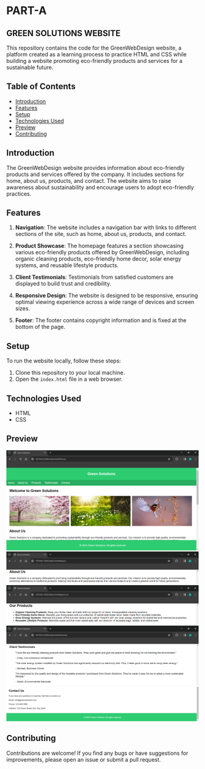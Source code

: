 # PART-A 

## GREEN SOLUTIONS WEBSITE

This repository contains the code for the GreenWebDesign website, a platform created as a learning process to practice HTML and CSS while building a website promoting eco-friendly products and services for a sustainable future.

## Table of Contents
- [Introduction](#introduction)
- [Features](#features)
- [Setup](#setup)
- [Technologies Used](#technologies-used)
- [Preview](#preview)
- [Contributing](#contributing)


## Introduction

The GreenWebDesign website provides information about eco-friendly products and services offered by the company. It includes sections for home, about us, products, and contact. The website aims to raise awareness about sustainability and encourage users to adopt eco-friendly practices.

## Features

1. **Navigation**: The website includes a navigation bar with links to different sections of the site, such as home, about us, products, and contact.

2. **Product Showcase**: The homepage features a section showcasing various eco-friendly products offered by GreenWebDesign, including organic cleaning products, eco-friendly home decor, solar energy systems, and reusable lifestyle products.

3. **Client Testimonials**: Testimonials from satisfied customers are displayed to build trust and credibility.

4. **Responsive Design**: The website is designed to be responsive, ensuring optimal viewing experience across a wide range of devices and screen sizes.

5. **Footer**: The footer contains copyright information and is fixed at the bottom of the page.

## Setup

To run the website locally, follow these steps:

1. Clone this repository to your local machine.
2. Open the `index.html` file in a web browser.

## Technologies Used

- HTML
- CSS

## Preview

![Homepage](https://github.com/mueezbaig/HTML-CSS-ASSIGNMENT-1/blob/main/PART%20A/Snapshots/Home_page.png)
![about us](https://github.com/mueezbaig/HTML-CSS-ASSIGNMENT-1/blob/main/PART%20A/Snapshots/about_us.png)
![Products](https://github.com/mueezbaig/HTML-CSS-ASSIGNMENT-1/blob/main/PART%20A/Snapshots/produts.png)
![Testimonials](https://github.com/mueezbaig/HTML-CSS-ASSIGNMENT-1/blob/main/PART%20A/Snapshots/reviews.png)
![contact](https://github.com/mueezbaig/HTML-CSS-ASSIGNMENT-1/blob/main/PART%20A/Snapshots/contact.png)
## Contributing

Contributions are welcome! If you find any bugs or have suggestions for improvements, please open an issue or submit a pull request.
